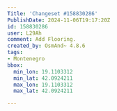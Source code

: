 ```yaml
---
Title: 'Changeset #158830286'
PublishDate: 2024-11-06T19:17:20Z
id: 158830286
user: L29Ah
comment: Add Flooring.
created_by: OsmAnd~ 4.8.6
tags:
- Montenegro
bbox:
  min_lon: 19.1103312
  min_lat: 42.0924211
  max_lon: 19.1103312
  max_lat: 42.0924211

---
```

